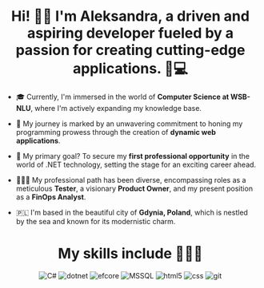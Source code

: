 ### <h1 align="center"> Hi! 👋🏻 I'm Aleksandra, a driven and aspiring developer fueled by a passion for creating cutting-edge applications. 🚀💻

- 🎓 Currently, I'm immersed in the world of **Computer Science at WSB-NLU**, where I'm actively expanding my knowledge base.

- 🌱 My journey is marked by an unwavering commitment to honing my programming prowess through the creation of **dynamic web applications**.

- 🎯 My primary goal? To secure my **first professional opportunity** in the world of .NET technology, setting the stage for an exciting career ahead.

- 👩🏻‍🔧 My professional path has been diverse, encompassing roles as a meticulous **Tester**, a visionary **Product Owner**, and my present position as a **FinOps Analyst**.

- 🇵🇱 I'm based in the beautiful city of **Gdynia, Poland**, which is nestled by the sea and known for its modernistic charm.

### <h1 align="center"> My skills include 👩🏻‍💻

<p align="center">
  <img alt="C#" src="https://img.shields.io/badge/c%23%20-%23239120.svg?&style=for-the-badge&logo=c-sharp&logoColor=white"/>
  <img alt="dotnet" src="https://img.shields.io/badge/.net%20-%235C2D91.svg?&style=for-the-badge&logoColor=white"/>
  <img alt="efcore" src="https://img.shields.io/badge/entity%20framework%20core-%235C2D91.svg?&style=for-the-badge&logoColor=white"/>
  <img alt="MSSQL" src="https://img.shields.io/badge/-MSSQL-bd0023?&style=for-the-badge&logo=microsoft-sql-server&logoColor=white" />
  <img alt="html5" src="https://img.shields.io/badge/-HTML5-E34F26?style=for-the-badge&logo=html5&logoColor=white" />
  <img alt="css" src="https://img.shields.io/badge/css3%20-%231572B6.svg?&style=for-the-badge&logo=css3&logoColor=white" />
  <img alt="git" src="https://img.shields.io/badge/-Git-F05032?style=for-the-badge&logo=git&logoColor=white" />
</p>
